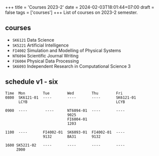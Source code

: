 +++
title = 'Courses 2023-2'
date = 2024-02-03T18:01:44+07:00
draft = false
tags = ['courses']
+++
List of courses on 2023-2 semester.
<!--more-->


## courses
+ `SK6121` Data Science
+ `SK5221` Artificial Intelligence
+ `FI4002` Simulation and Modelling of Physical Systems
+ `NT6094` Scientific Journal Writing
+ `FI6004` Physical Data Processing
+ `SK6093` Independent Research in Computational Science 3


## schedule v1 - six
```
Time  Mon        Tue        Wed        Thu        Fri
0800  SK6121-01  ----       ----       ----       SK6121-01
      LCYB                                        LCYB

0900  ----        ----      NT6094-01  ----       ----
                            9025
                            FI6004-01  
                            1203

1100  ----       FI4002-01  SK6093-01  FI4002-01  ----
                 9132       BA31       9132

1600 SK5221-02   ----       ----       ----       ----
     Z000
```
